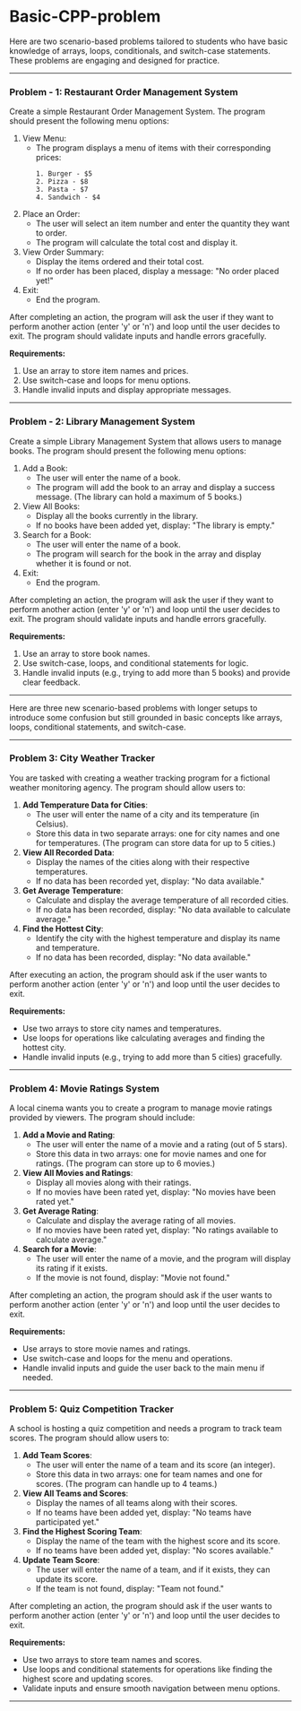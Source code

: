 # Basic-CPP-problem

Here are two scenario-based problems tailored to students who have basic knowledge of arrays, loops, conditionals, and switch-case statements. These problems are engaging and designed for practice.

---

### **Problem - 1: Restaurant Order Management System**
Create a simple Restaurant Order Management System. The program should present the following menu options:  
1. View Menu:  
   - The program displays a menu of items with their corresponding prices:  
     ```
     1. Burger - $5
     2. Pizza - $8
     3. Pasta - $7
     4. Sandwich - $4
     ```
2. Place an Order:  
   - The user will select an item number and enter the quantity they want to order.  
   - The program will calculate the total cost and display it.  
3. View Order Summary:  
   - Display the items ordered and their total cost.  
   - If no order has been placed, display a message: "No order placed yet!"  
4. Exit:  
   - End the program.  

After completing an action, the program will ask the user if they want to perform another action (enter 'y' or 'n') and loop until the user decides to exit. The program should validate inputs and handle errors gracefully.  

**Requirements:**  
1. Use an array to store item names and prices.  
2. Use switch-case and loops for menu options.  
3. Handle invalid inputs and display appropriate messages.

---

### **Problem - 2: Library Management System**
Create a simple Library Management System that allows users to manage books. The program should present the following menu options:  
1. Add a Book:  
   - The user will enter the name of a book.  
   - The program will add the book to an array and display a success message. (The library can hold a maximum of 5 books.)  
2. View All Books:  
   - Display all the books currently in the library.  
   - If no books have been added yet, display: "The library is empty."  
3. Search for a Book:  
   - The user will enter the name of a book.  
   - The program will search for the book in the array and display whether it is found or not.  
4. Exit:  
   - End the program.  

After completing an action, the program will ask the user if they want to perform another action (enter 'y' or 'n') and loop until the user decides to exit. The program should validate inputs and handle errors gracefully.  

**Requirements:**  
1. Use an array to store book names.  
2. Use switch-case, loops, and conditional statements for logic.  
3. Handle invalid inputs (e.g., trying to add more than 5 books) and provide clear feedback.

---

Here are three new scenario-based problems with longer setups to introduce some confusion but still grounded in basic concepts like arrays, loops, conditional statements, and switch-case. 

---

### **Problem 3: City Weather Tracker**  
You are tasked with creating a weather tracking program for a fictional weather monitoring agency. The program should allow users to:  
1. **Add Temperature Data for Cities**:  
   - The user will enter the name of a city and its temperature (in Celsius).  
   - Store this data in two separate arrays: one for city names and one for temperatures. (The program can store data for up to 5 cities.)  
2. **View All Recorded Data**:  
   - Display the names of the cities along with their respective temperatures.  
   - If no data has been recorded yet, display: "No data available."  
3. **Get Average Temperature**:  
   - Calculate and display the average temperature of all recorded cities.  
   - If no data has been recorded, display: "No data available to calculate average."  
4. **Find the Hottest City**:  
   - Identify the city with the highest temperature and display its name and temperature.  
   - If no data has been recorded, display: "No data available."  

After executing an action, the program should ask if the user wants to perform another action (enter 'y' or 'n') and loop until the user decides to exit.  

**Requirements:**  
- Use two arrays to store city names and temperatures.  
- Use loops for operations like calculating averages and finding the hottest city.  
- Handle invalid inputs (e.g., trying to add more than 5 cities) gracefully.  

---

### **Problem 4: Movie Ratings System**  
A local cinema wants you to create a program to manage movie ratings provided by viewers. The program should include:  
1. **Add a Movie and Rating**:  
   - The user will enter the name of a movie and a rating (out of 5 stars).  
   - Store this data in two arrays: one for movie names and one for ratings. (The program can store up to 6 movies.)  
2. **View All Movies and Ratings**:  
   - Display all movies along with their ratings.  
   - If no movies have been rated yet, display: "No movies have been rated yet."  
3. **Get Average Rating**:  
   - Calculate and display the average rating of all movies.  
   - If no movies have been rated yet, display: "No ratings available to calculate average."  
4. **Search for a Movie**:  
   - The user will enter the name of a movie, and the program will display its rating if it exists.  
   - If the movie is not found, display: "Movie not found."  

After completing an action, the program should ask if the user wants to perform another action (enter 'y' or 'n') and loop until the user decides to exit.  

**Requirements:**  
- Use arrays to store movie names and ratings.  
- Use switch-case and loops for the menu and operations.  
- Handle invalid inputs and guide the user back to the main menu if needed.  

---

### **Problem 5: Quiz Competition Tracker**  
A school is hosting a quiz competition and needs a program to track team scores. The program should allow users to:  
1. **Add Team Scores**:  
   - The user will enter the name of a team and its score (an integer).  
   - Store this data in two arrays: one for team names and one for scores. (The program can handle up to 4 teams.)  
2. **View All Teams and Scores**:  
   - Display the names of all teams along with their scores.  
   - If no teams have been added yet, display: "No teams have participated yet."  
3. **Find the Highest Scoring Team**:  
   - Display the name of the team with the highest score and its score.  
   - If no teams have been added yet, display: "No scores available."  
4. **Update Team Score**:  
   - The user will enter the name of a team, and if it exists, they can update its score.  
   - If the team is not found, display: "Team not found."  

After completing an action, the program should ask if the user wants to perform another action (enter 'y' or 'n') and loop until the user decides to exit.  

**Requirements:**  
- Use two arrays to store team names and scores.  
- Use loops and conditional statements for operations like finding the highest score and updating scores.  
- Validate inputs and ensure smooth navigation between menu options.  

---

